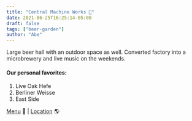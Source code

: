```yaml
---
title: "Central Machine Works 🍺"
date: 2021-06-25T16:25:14-05:00
draft: false
tags: ["beer-garden"]
author: "Abe"
---
```


Large beer hall with an outdoor space as well. Converted factory into a microbrewery and live music on the weekends.

#### Our personal favorites:

1. Live Oak Hefe
2. Berliner Weisse
3. East Side

[Menu](https://www.cmwbrewery.com/menu) 📖  |  [Location](https://g.page/CENTRAL-MACHINE-WORKS-BREWERY?share) 🌎
